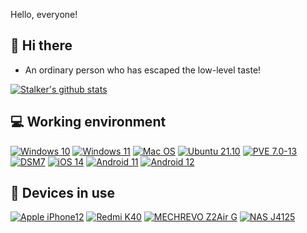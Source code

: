 Hello, everyone!

## 👋 Hi there
 * An ordinary person who has escaped the low-level taste!

[![Stalker's github stats](https://github-readme-stats.vercel.app/api?username=xiangfeidexiaohuo&show_icons=true&theme=onedark)](https://github.com/xiangfeidexiaohuo)

## 💻 Working environment
[![Windows 10](https://img.shields.io/badge/Windows%2010-55adef?style=flat-square&logo=windows&logoColor=ffffff)](https://www.microsoft.com/zh-cn/windows/get-windows-10)
[![Windows 11](https://img.shields.io/badge/Windows%2011-00adef?style=flat-square&logo=windows&logoColor=ffffff)](https://www.microsoft.com/zh-cn/windows/windows-11)
[![Mac OS](https://img.shields.io/badge/MacOS%20Bigsur%2011.6-a15522?style=flat-square&logo=MacOS&Color=ffffff)](https://support.apple.com/zh-cn/macos/)
[![Ubuntu 21.10](https://img.shields.io/badge/Ubuntu%2021%2e10-dd4814?style=flat-square&logo=ubuntu&logoColor=ffffff)](https://releases.ubuntu.com/21.10/)
[![PVE 7.0-13](https://img.shields.io/badge/Proxmox%20VE-f12354?style=flat-square&logo=proxmox&logoColor=ffffff)](https://pve.proxmox.com/wiki/Main_Page)
[![DSM7](https://img.shields.io/badge/DSM%207.0.1-b54bbf?style=flat-square&logo=Synology&logoColor=ffffff)](https://www.synology.cn/zh-cn/DSM70/)
[![iOS 14](https://img.shields.io/badge/iOS%2014-4f4f4f?style=flat-square&logo=ios&logoColor=ffffff)](https://www.apple.com/ios/ios-14/)
[![Android 11](https://img.shields.io/badge/Android%2011-3ddc84?style=flat-square&logo=android&logoColor=ffffff)](https://www.android.com/android-11/)
[![Android 12](https://img.shields.io/badge/Android%2012-6ddc84?style=flat-square&logo=android&logoColor=ffffff)](https://www.android.com/android-12/)

## 📱 Devices in use
[![Apple iPhone12](https://img.shields.io/badge/Apple%20iPhone%2012-fd5355?style=flat-square&logo=apple&logoColor=ffffff)](https://www.apple.com.cn/iphone-12/key-features/)
[![Redmi K40](https://img.shields.io/badge/Redmi%20K40-fd4900?style=flat-square&logo=xiaomi&logoColor=ffffff)](https://www.mi.com/redmik40)
[![MECHREVO Z2Air G](https://img.shields.io/badge/MECHREVO%20Z2Air%20G-e60012?style=flat-square&logo=NVIDIA&logoColor=ffffff)](https://www.mechrevo.com/html/note/qingboyouxiben/Z2_Airxilie/2020/1016/452.html)
[![NAS J4125](https://img.shields.io/badge/NAS%20J4125-ff850?style=flat-square&logo=Intel&logoColor=ffffff)](https://ark.intel.com/content/www/cn/zh/ark/products/197305/intel-celeron-processor-j4125-4m-cache-up-to-2-70-ghz.html)
